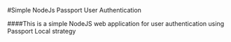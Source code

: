 #Simple NodeJs Passport User Authentication

####This is a simple NodeJS web application for user authentication using Passport Local strategy

